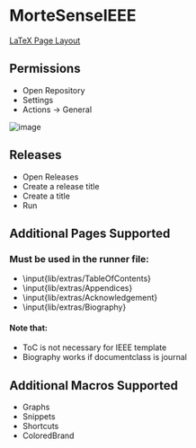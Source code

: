 # MorteSenseIEEE


[LaTeX Page Layout](https://www.overleaf.com/learn/latex/Page_size_and_margins)

## Permissions

* Open Repository
* Settings
* Actions -> General

![image](https://github.com/shohinsan/MorteSenseIEEE/assets/22685770/08a49739-77ee-4968-a0e1-ab6310b07130)

## Releases

* Open Releases
* Create a release title
* Create a title
* Run

## Additional Pages Supported

### Must be used in the runner file:
 * \input{lib/extras/TableOfContents}
 * \input{lib/extras/Appendices}
 * \input{lib/extras/Acknowledgement}
 * \input{lib/extras/Biography}
#### Note that:
 * ToC is not necessary for IEEE template
 * Biography works if documentclass is journal

## Additional Macros Supported
 * Graphs
 * Snippets
 * Shortcuts
 * ColoredBrand

